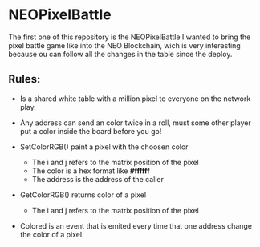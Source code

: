 # NEOPixelBattle
The first one of this repository is the NEOPixelBattle
I wanted to bring the pixel battle game like into the NEO Blockchain, wich is very interesting because ou can follow all the changes in the table since the deploy.

## Rules:
- Is a shared white table with a million pixel to everyone on the network play.
- Any address can send an color twice in a roll, must some other player put a color inside the board before you go!

- SetColorRGB() paint a pixel with the choosen color
    - The i and j refers to the matrix position of the pixel
    - The color is a hex format like **#ffffff**
    - The address is the address of the caller
	
- GetColorRGB() returns color of a pixel     
    - The i and j refers to the matrix position of the pixel
	
- Colored is an event that is emited every time that one address change the color of a pixel